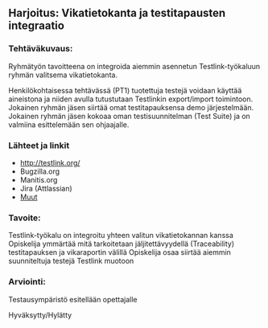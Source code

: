 ## Harjoitus:  Vikatietokanta ja testitapausten integraatio


### Tehtäväkuvaus:

Ryhmätyön tavoitteena on integroida aiemmin asennetun Testlink-työkaluun ryhmän valitsema vikatietokanta. 

Henkilökohtaisessa tehtävässä (PT1) tuotettuja testejä voidaan käyttää aineistona ja niiden avulla tutustutaan Testlinkin export/import toimintoon. Jokainen ryhmän jäsen siirtää omat testitapauksensa demo järjestelmään. 
Jokainen ryhmän jäsen kokoaa oman testisuunnitelman (Test Suite) ja on valmiina esittelemään sen ohjaajalle.

### Lähteet ja linkit

* http://testlink.org/
* Bugzilla.org
* Manitis.org
* Jira (Attlassian)
* [Muut](https://github.com/TestLinkOpenSourceTRMS/testlink-code/tree/testlink_1_9/lib/issuetrackerintegration)


### Tavoite:

Testlink-työkalu on integroitu yhteen valitun vikatietokannan kanssa
Opiskelija ymmärtää mitä tarkoitetaan jäljitettävyydellä (Traceability) testitapauksen ja vikaraportin välillä
Opiskelija osaa siirtää aiemmin suunniteltuja testejä Testlink muotoon



### Arviointi:

Testausympäristö esitellään opettajalle  

Hyväksytty/Hylätty
